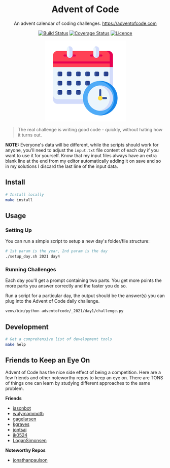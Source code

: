 <div align="center">

# Advent of Code

An advent calendar of coding challenges. https://adventofcode.com

[![Build Status](https://github.com/Justintime50/adventofcode/workflows/build/badge.svg)](https://github.com/Justintime50/adventofcode/actions)
[![Coverage Status](https://coveralls.io/repos/github/Justintime50/adventofcode/badge.svg?branch=main)](https://coveralls.io/github/Justintime50/adventofcode?branch=main)
[![Licence](https://img.shields.io/github/license/justintime50/adventofcode)](LICENSE)

<img src="https://raw.githubusercontent.com/justintime50/assets/main/src/adventofcode/showcase.png" alt="Showcase">

</div>

> The real challenge is writing good code - quickly, without hating how it turns out.

**NOTE:** Everyone's data will be different, while the scripts should work for anyone, you'll need to adjust the `input.txt` file content of each day if you want to use it for yourself. Know that my input files always have an extra blank line at the end from my editor automatically adding it on save and so in my solutions I discard the last line of the input data.

## Install

```bash
# Install locally
make install
```

## Usage

### Setting Up

You can run a simple script to setup a new day's folder/file structure:

```bash
# 1st param is the year, 2nd param is the day
./setup_day.sh 2021 day4
```

### Running Challenges

Each day you'll get a prompt containing two parts. You get more points the more parts you answer correctly and the faster you do so.

Run a script for a particular day, the output should be the answer(s) you can plug into the Advent of Code daily challenge.

```bash
venv/bin/python adventofcode/_2021/day1/challenge.py
```

## Development

```bash
# Get a comprehensive list of development tools
make help
```

## Friends to Keep an Eye On

Advent of Code has the nice side effect of being a competition. Here are a few friends and other noteworthy repos to keep an eye on. There are TONS of things one can learn by studying different approaches to the same problem.

**Friends**
* [jasonbot](https://github.com/jasonbot/2020-advent-of-code)
* [wulymammoth](https://github.com/wulymammoth/advent_of_code_2020)
* [gagelarsen](https://github.com/gagelarsen/adventofcode)
* [kgraves](https://github.com/kgraves/advent_of_code)
* [jontsai](https://github.com/hacktoolkit/code_challenges/tree/master/adventofcode/2020)
* [jk0524](https://github.com/jk0524/adventofcode2021)
* [LoganSimonsen](https://github.com/LoganSimonsen/advent-of-code)

**Noteworthy Repos**
* [jonathanpaulson](https://github.com/jonathanpaulson/AdventOfCode)
